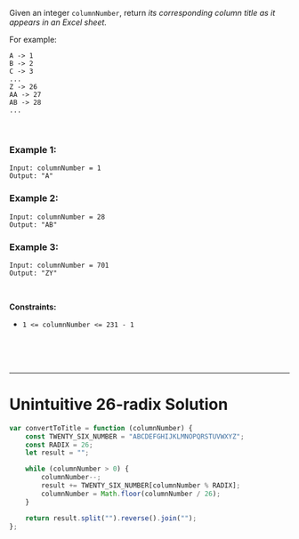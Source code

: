 Given an integer `columnNumber`, return _its corresponding column title as it appears in an Excel sheet._

For example:

```
A -> 1
B -> 2
C -> 3
...
Z -> 26
AA -> 27
AB -> 28
...
```

<br>

### Example 1:

```
Input: columnNumber = 1
Output: "A"
```

### Example 2:

```
Input: columnNumber = 28
Output: "AB"
```

### Example 3:

```
Input: columnNumber = 701
Output: "ZY"
```

<br>

**Constraints:**

-   `1 <= columnNumber <= 231 - 1`

<br>
<br>
<br>

---

# Unintuitive 26-radix Solution

```js
var convertToTitle = function (columnNumber) {
    const TWENTY_SIX_NUMBER = "ABCDEFGHIJKLMNOPQRSTUVWXYZ";
    const RADIX = 26;
    let result = "";

    while (columnNumber > 0) {
        columnNumber--;
        result += TWENTY_SIX_NUMBER[columnNumber % RADIX];
        columnNumber = Math.floor(columnNumber / 26);
    }

    return result.split("").reverse().join("");
};
```
